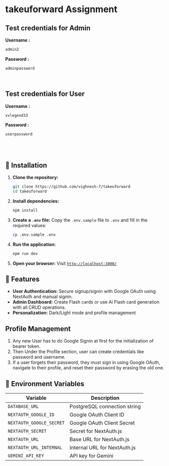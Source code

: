 
# takeuforward Assignment


## Test credentials for Admin

 **Username :**
   ```bash
   admin2
   ```

 **Password :**
   ```bash
   adminpassword
   ```
<br>

## Test credentials for User

 **Username :**
   ```bash
   vvlegend33
   ```

 **Password :**
   ```bash
   userpassword
   ```
<br><br>

## 🚀 Installation

1. **Clone the repository:**
   ```bash
   git clone https://github.com/vighnesh-7/takeuforward
   cd takeuforward
   ```

2. **Install dependencies:**
   ```bash
   npm install
   ```

3. **Create a `.env` file:**
   Copy the `.env.sample` file to `.env` and fill in the required values:
   ```bash
   cp .env.sample .env
   ```

4. **Run the application:**
   ```bash
   npm run dev
   ```

5. **Open your browser:**
   Visit [`http://localhost:3000/`](http://localhost:3000/)


## 🌟 Features

- **User Authentication:** Secure signup/signin with Google OAuth using NextAuth and manual signin.
- **Admin Dashboard:** Create Flash cards or use Ai Flash card generation with all CRUD operations.
- **Personalization:** Dark/Light mode and profile management


## Profile Management
   1. Any new User has to do Google Signin at first for the initialization of bearer token.
   2. Then Under the Profile section, user can create credentials like password and username.
   3. If a user forgets their password, they must sign in using Google OAuth, navigate to their profile, and reset their password by erasing the old one.


## 📜 Environment Variables

| Variable              | Description                                       
|-----------------------|-------------------------------------
| `DATABASE_URL`        | PostgreSQL connection string                     
| `NEXTAUTH_GOOGLE_ID`  | Google OAuth Client ID                            
| `NEXTAUTH_GOOGLE_SECRET` | Google OAuth Client Secret                     
| `NEXTAUTH_SECRET`     | Secret for NextAuth.js                           
| `NEXTAUTH_URL`        | Base URL for NextAuth.js                          
| `NEXTAUTH_URL_INTERNAL` | Internal URL for NextAuth.js                   
| `GEMINI_API_KEY`      | API key for Gemini                                

